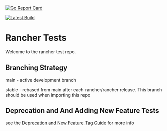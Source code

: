 
[![Go Report Card](https://goreportcard.com/badge/github.com/rancher/tests)](https://goreportcard.com/report/github.com/rancher/tests)

[![Latest Build](https://github.com/rancher/tests/actions/workflows/ci.yml/badge.svg)](https://github.com/rancher/tests/actions/workflows/ci.yml)

# Rancher Tests

Welcome to the rancher test repo. 

## Branching Strategy

main - active development branch

stable - rebased from main after each rancher/rancher release. This branch should be used when importing this repo

## Deprecation and And Adding New Feature Tests
see the [Deprecation and New Feature Tag Guide](./TAG_GUIDE.md) for more info
